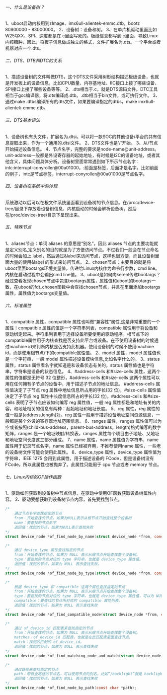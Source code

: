 ###### 一、什么是设备树？

1、uboot启动内核用到zImage、imx6ull-alientek-emmc.dtb，bootz 80800000 - 83000000。
2、设备树：设备和树。
3、在单片机驱动里面比如W25QXX、SPI、速度都是在.c里面写死的。板级信息都写到.c里面，导致Linux内核臃肿，因此，将板子信息做成独立的格式，文件扩展名为.dts。一个平台或者机器对应一个.dts。

###### 二、DTS、DTB和DTC的关系

1、描述设备树的文件叫做DTS，这个DTS文件采用树形结构描述板级设备，也就是开发板上的设备信息，比如CPU数量、内存基地址、IIC接口上接了哪些设备、SPI接口上接了哪些设备等等。
2、.dts相当于.c，就是DTS源码文件。DTC工具相当于gcc编译器，将.dts编译成.dtb。.dtb相当于bin文件，或可执行文件。
3、通过make .dtbs编译所有的dts文件，如果要编译指定的dtbs，make imx6ull-alientek-emmc.dtb。

###### 三、DTS基本语法

1、设备树也有头文件，扩展名为.dtsi。可以将一款SOC的其他设备/平台的共有信息提取出来，作为一个通用的.dtsi文件。
2、DTS文件也是'/'开始。
3、从/节点开始描述设备信息。
4、节点名字，完整的要求是node-name@unit-address。unit-address一般都是外设寄存器的起始地址，有时候是I2C的设备地址，或者其他含义，具体问题具体分析。设备树里面常常遇到如下所示节点名字：intc:interrupt-conyroller@00a01000，:前面是标签，后面才是名字。比如前面的例子，intc是节点标签，interrupt-conyroller@00a01000是节点名字。

###### 四、设备树在系统中的体现

系统激动以后可以在根文件系统里面看到设备树的节点信息。在/proc/device-tree/目录下存放着设备树信息，内核启动的时候会解析设备树，然后在/proc/device-tree/目录下呈现出来。

###### 五、特殊节点

1、aliases节点：单词 aliases 的意思是“别名”，因此 aliases 节点的主要功能就是定义别名,定义别名的目的就是为了方便访问节点。不过我们一般会在节点命名的时候会加上 label，然后通过&label来访问节点，这样也很方便，而且设备树里面大量的使用&label 的形式来访问节点。
2、chosen节点：主要目的就是将uboot里面bootargs环境变量值，传递给Linux内核作为命令行参数，cmd line。内核在启动过程中会输出cmd line值。
3、uboot是如何向kerenl传递bootargs？经过查看发现chosen节点中包含bootargs属性，属性值和uboot的bootargs一致，在uboot的fdt_chosen函数中会查找chosen节点，并且在里面添加bootargs属性，属性值为bootargs变量值。

###### 六、标准属性

1、compatible 属性，compatible 属性也叫做“兼容性”属性,这是非常重要的一个属性！compatible 属性的值是一个字符串列表，compatible 属性用于将设备和驱动绑定起来。字符串列表用于选择设备所要使用的驱动程序。根节点下的compatible属性用于内核查找是否支持此平台或设备。在不使用设备树的时候通过machine id来判断内核是否支持此机器。使用设备树的时候不使用machine id，而是使用根节点/下的compatible属性值。
2、model 属性，model 属性值也是一个字符串，一般 model 属性描述设备模块信息,比如名字什么的。
3、status 属性，status 属性看名字就知道是和设备状态有关的，status 属性值也是字符串，字符串是设备的状态信息。
4、#address-cells 和#size-cells 属性，这两个属性的值都是无符号 32 位整形，#address-cells 和#size-cells 这两个属性可以用在任何拥有子节点的设备中，用于描述子节点的地址信息。 #address-cells 属性值决定了子节点 reg 属性中地址信息所占用的字长(32 位)，#size-cells 属性值决定了子节点 reg 属性中长度信息所占的字长(32 位)。#address-cells 和#size-cells 表明了子节点应该如何编写 reg 属性值，一般 reg 属性都是和地址有关的内容，和地址相关的信息有两种：起始地址和地址长度。
5、reg 属性，reg 属性的值一般是(address,length)对。reg 属性一般用于描述设备地址空间资源信息，一般都是某个外设的寄存器地址范围信息。
6、ranges 属性，ranges 属性值可以为空或者按照(child-bus-address，parent-bus-address，length)格式编写的数字矩阵，ranges 是一个地址映射/转换表，ranges 属性每个项目由子地址、父地址和地址空间长度这三部分组成。
7、name 属性，name 属性值为字符串，name 属性用于记录节点名字，name 属性已经被弃用，不推荐使用name 属性，一些老的设备树文件可能会使用此属性。
8、device_type 属性，device_type 属性值为字符串，IEEE 1275 会用到此属性，用于描述设备的 FCode，但是设备树没有 FCode，所以此属性也被抛弃了。此属性只能用于 cpu 节点或者 memory 节点。

###### 七、Linux内核的OF操作函数

1、驱动如何获取到设备树中节点信息，在驱动中使用OF函数获取设备树属性内容。
2、驱动要想获取到设备树节点内容，首先要找到节点。

```c
/*
	通过节点名字查找指定的节点
	from：开始查找的节点，如果为NULL表示从根节点开始查找整个设备树
	name：要查找的节点名字
	返回值：找到的节点，如果为NULL表示查找失败
*/
struct device_node *of_find_node_by_name(struct device_node *from, const char *name);

/*
	通过 device_type 属性查找指定的节点
	from：开始查找的节点，如果为 NULL 表示从根节点开始查找整个设备树。
	type：要查找的节点对应的 type 字符串，也就是 device_type 属性值。
	返回值：找到的节点，如果为 NULL 表示查找失败。
*/
struct device_node *of_find_node_by_type(struct device_node *from, const char *type);

/*
	根据 device_type 和 compatible 这两个属性查找指定的节点
	from：开始查找的节点，如果为 NULL 表示从根节点开始查找整个设备树。
	type：要查找的节点对应的 type 字符串，也就是 device_type 属性值，可以为 NULL，表示忽略掉 device_type 属性。
	compatible：要查找的节点所对应的 compatible 属性列表。
	返回值：找到的节点，如果为 NULL 表示查找失败
*/
struct device_node *of_find_compatible_node(struct device_node *from, const char *type, const char *compat);

/*
	通过 of_device_id 匹配表来查找指定的节点
	from：开始查找的节点，如果为 NULL 表示从根节点开始查找整个设备树。
	matches：of_device_id 匹配表，也就是在此匹配表里面查找节点。
	match：找到的匹配的 of_device_id。
	返回值：找到的节点，如果为 NULL 表示查找失败
*/
struct device_node *of_find_matching_node_and_match(struct device_node *from, const struct of_device_if *matches, const struct of_device_id **match);

/*
	通过路径来查找指定的节点
	path：带有全路径的节点名，可以使用节点的别名，比如“/backlight”就是 backlight 这个节点的全路径。
	返回值：找到的节点，如果为 NULL 表示查找失败
*/
struct device_node *of_find_node_by_path(const char *path);
```

